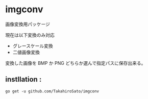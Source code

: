 # imgconv

画像変換用パッケージ

現在は以下変換のみ対応

- グレースケール変換
- 二値画像変換

変換した画像を BMP か PNG どちらか選んで指定パスに保存出来る。

## instllation :

```
go get -u github.com/TakahiroSato/imgconv
```
